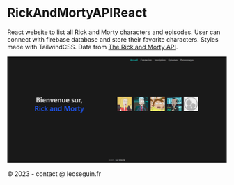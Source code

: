 # RickAndMortyAPIReact
React website to list all Rick and Morty characters and episodes. User can connect with firebase database and store their favorite characters.
Styles made with TailwindCSS.
Data from [The Rick and Morty API](https://rickandmortyapi.com/).

![0](https://github.com/PouletEnSlip/RickAndMortyAPIReact/blob/main/image.png)

© 2023 - contact @ leoseguin.fr
